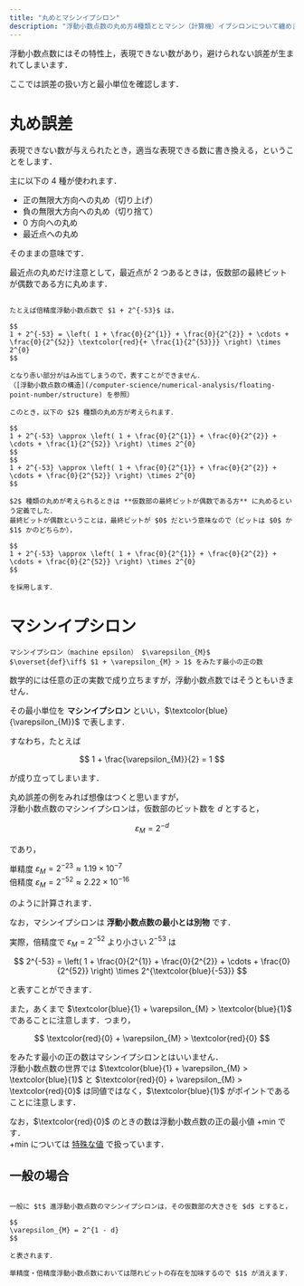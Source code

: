 ```yaml
---
title: "丸めとマシンイプシロン"
description: "浮動小数点数の丸め方4種類ととマシン（計算機）イプシロンについて纏めました．浮動小数点数を考える上で必須の概念です．"
---
```


浮動小数点数にはその特性上，表現できない数があり，避けられない誤差が生まれてしまいます．

ここでは誤差の扱い方と最小単位を確認します．

# 丸め誤差

表現できない数が与えられたとき，適当な表現できる数に書き換える，ということをします．

主に以下の $4$ 種が使われます．

- 正の無限大方向への丸め（切り上げ）
- 負の無限大方向への丸め（切り捨て）
- $0$ 方向への丸め
- 最近点への丸め

そのままの意味です．

最近点の丸めだけ注意として，最近点が $2$ つあるときは，仮数部の最終ビットが偶数である方に丸めます．

~~~spoiler:open:例：最近点の偶数への丸め

たとえば倍精度浮動小数点数で $1 + 2^{-53}$ は，

$$
1 + 2^{-53} = \left( 1 + \frac{0}{2^{1}} + \frac{0}{2^{2}} + \cdots + \frac{0}{2^{52}} \textcolor{red}{+ \frac{1}{2^{53}}} \right) \times 2^{0}
$$

となり赤い部分がはみ出てしまうので，表すことができません．  
（[浮動小数点数の構造](/computer-science/numerical-analysis/floating-point-number/structure) を参照）

このとき，以下の $2$ 種類の丸め方が考えられます．

$$
1 + 2^{-53} \approx \left( 1 + \frac{0}{2^{1}} + \frac{0}{2^{2}} + \cdots + \frac{1}{2^{52}} \right) \times 2^{0}
$$
$$
1 + 2^{-53} \approx \left( 1 + \frac{0}{2^{1}} + \frac{0}{2^{2}} + \cdots + \frac{0}{2^{52}} \right) \times 2^{0}
$$

$2$ 種類の丸めが考えられるときは **仮数部の最終ビットが偶数である方** に丸めるという定義でした．  
最終ビットが偶数ということは，最終ビットが $0$ だという意味なので（ビットは $0$ か $1$ かのどちらか），

$$
1 + 2^{-53} \approx \left( 1 + \frac{0}{2^{1}} + \frac{0}{2^{2}} + \cdots + \frac{0}{2^{52}} \right) \times 2^{0}
$$

を採用します．

~~~

# マシンイプシロン

~~~definition:マシンイプシロン
マシンイプシロン（machine epsilon） $\varepsilon_{M}$  
$\overset{def}\iff$ $1 + \varepsilon_{M} > 1$ をみたす最小の正の数
~~~

数学的には任意の正の実数で成り立ちますが，浮動小数点数ではそうともいきません．

その最小単位を **マシンイプシロン** といい，$\textcolor{blue}{\varepsilon_{M}}$ で表します．

すなわち，たとえば

$$
1 + \frac{\varepsilon_{M}}{2} = 1
$$

が成り立ってしまいます．

丸め誤差の例をみれば想像はつくと思いますが，  
浮動小数点数のマシンイプシロンは，仮数部のビット数を $d$ とすると，

$$
\varepsilon_{M} = 2^{-d}
$$

であり，

単精度 $\varepsilon_{M} = 2^{-23} \approx 1.19 \times 10^{-7}$  
倍精度 $\varepsilon_{M} = 2^{-52} \approx 2.22 \times 10^{-16}$

のように計算されます．

なお，マシンイプシロンは **浮動小数点数の最小とは別物** です．

実際，倍精度で $\varepsilon_{M} = 2^{-52}$ より小さい $2^{-53}$ は

$$
2^{-53} = \left( 1 + \frac{0}{2^{1}} + \frac{0}{2^{2}} + \cdots + \frac{0}{2^{52}} \right) \times 2^{\textcolor{blue}{-53}}
$$

と表すことができます．

また，あくまで $\textcolor{blue}{1} + \varepsilon_{M} > \textcolor{blue}{1}$ であることに注意します．つまり，

$$
\textcolor{red}{0} + \varepsilon_{M} > \textcolor{red}{0}
$$

をみたす最小の正の数はマシンイプシロンとはいいません．  
浮動小数点数の世界では $\textcolor{blue}{1} + \varepsilon_{M} > \textcolor{blue}{1}$ と $\textcolor{red}{0} + \varepsilon_{M} > \textcolor{red}{0}$ は同値ではなく，$\textcolor{blue}{1}$ がポイントであることに注意します．

なお，$\textcolor{red}{0}$ のときの数は浮動小数点数の正の最小値 +min です．  
+min については [特殊な値](/computer-science/numerical-analysis/floating-point-number/special-values) で扱っています．

## 一般の場合

~~~spoiler:close

一般に $t$ 進浮動小数点数のマシンイプシロンは，その仮数部の大きさを $d$ とすると，

$$
\varepsilon_{M} = 2^{1 - d}
$$

と表されます．

単精度・倍精度浮動小数点数においては隠れビットの存在を加味するので $1$ が消えます．

~~~
